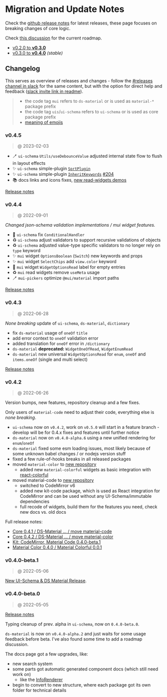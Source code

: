 # Migration and Update Notes

Check the [github release notes](https://github.com/ui-schema/ui-schema/releases) for latest releases, these page focuses on breaking changes of core logic.

Check [this discussion](https://github.com/ui-schema/ui-schema/discussions/184) for the current roadmap.

- [v0.2.0 to **v0.3.0**](/updates/v0.2.0-v0.3.0)
- [v0.3.0 to **v0.4.0**](/updates/v0.3.0-v0.4.0) *(stable)*

## Changelog

This serves as overview of releases and changes - follow the [#releases channel in slack](https://ui-schema.slack.com/archives/C03DMRE88Q7) for the same content, but with the option for direct help and feedback ([slack invite link in readme](https://github.com/ui-schema/ui-schema/tree/0.4.3#ui-schema-for-react)).

> - the code tag `mui` refers to `ds-material` or is used as `material-*` package prefix
> - the code tag `uis`/`ui-schema` refers to `ui-schema` or is used as core package prefix
> - [meaning of emojis](https://gist.github.com/elbakerino/1cd946c4269681d659eede5c828920b7)

### v0.4.5

> @ 2023-02-03

- 🪥 `ui-schema` `Utils/useDebounceValue` adjusted internal state flow to flush in layout effects
- ✨ `ui-schema` simple-plugin [`SortPlugin`](/docs/plugins#sortplugin)
- ✨ `ui-schema` simple-plugin [`InheritKeywords`](/docs/plugins#inheritkeywords) [#204](https://github.com/ui-schema/ui-schema/issues/204)
- 📚 docs links and icons fixes, [new read-widgets demos](/docs/ds-material/widgets-read/BooleanRead#demo-ui-generator)

[Release notes](https://github.com/ui-schema/ui-schema/releases/tag/0.4.5)

### v0.4.4

> @ 2022-09-01

*Changed json-schema validation implementations / mui widget features.*

- 🐛 `ui-schema` fix `ConditionalHandler`
- ♻️ `ui-schema` adjust validators to support recursive validations of objects
- ♻️ `ui-schema` adjusted value-type specific validators to no longer rely on `type` keyword
- ✨ `mui` widget `OptionsBoolean` (`Switch`) new keywords and props
- ✨ `mui` widget `SelectChips` add `view.color` keyword
- 🐛 `mui` widget `WidgetOptionsRead` label for empty entries
- ♻️ `mui` read widgets remove `useMeta` usage
- 🪥 `mui-pickers` optimize `@mui/material` import paths

[Release notes](https://github.com/ui-schema/ui-schema/releases/tag/0.4.4)

### v0.4.3

> @ 2022-06-28

*None breaking* update of `ui-schema`, `ds-material`, `dictionary`

- fix `ds-material` usage of `oneOf` `title`
- add error context to `oneOf` validation error
- added translation for `oneOf` error in `/dictionary`
- `ds-material` **deprecated:** `WidgetOneOfRead`, `WidgetEnumRead`
- `ds-material` new universal `WidgetOptionsRead` for `enum`, `oneOf` and `items.oneOf` (single and multi select)

[Release notes](https://github.com/ui-schema/ui-schema/releases/tag/0.4.3)

### v0.4.2

> @ 2022-06-26

Version bumps, new features, repository cleanup and a few fixes.

Only users of `material-code` need to adjust their code, everything else is *none breaking*.

- `ui-schema` now on `v0.4.2`, work on `v0.5.0` will start in a feature branch - develop will be for 0.4.x fixes and features until further notice
- `ds-material` now on `v0.4.0-alpha.6` using a new unified rendering for `enum`/`oneOf`
- `ds-material` fixed some esm loading issues, most likely because of some unknown babel changes / or nodejs version stuff
- fixed a few rule-of-hooks breaks in all released packages
- moved `material-color` to [new repository](https://github.com/ui-schema/react-color)
    - added new `material-colorful` widgets as basic integration with [react-colorful](https://www.npmjs.com/package/react-colorful)
- moved material-code to [new repository](https://github.com/ui-schema/react-codemirror)
    - switched to CodeMirror v6
    - added new kit-code package, which is used as React integration for CodeMirror and can be used without any UI-Schema/immutable dependencies
    - full recode of widgets, build them for the features you need, check new docs vs. old docs

Full release notes:

- [Core 0.4.1 / DS-Material ... / move material-code](https://github.com/ui-schema/ui-schema/releases/tag/0.4.1)
- [Core 0.4.2 / DS-Material ... / move material-color](https://github.com/ui-schema/ui-schema/releases/tag/0.4.2)
- [Kit: CodeMirror, Material Code 0.4.0-beta.1](https://github.com/ui-schema/react-codemirror/releases/tag/code-0.4.0-beta.1)
- [Material Color 0.4.0 / Material Colorful 0.0.1](https://github.com/ui-schema/react-color/releases/tag/colorful-0.0.2)

### v0.4.0-beta.1

> @ 2022-05-06

[New UI-Schema & DS Material Release](https://github.com/ui-schema/ui-schema/releases/tag/material-0.4.0-alpha.3).

### v0.4.0-beta.0

> @ 2022-05-05

[Release notes](https://github.com/ui-schema/ui-schema/releases/tag/0.4.0-beta.0)

Typing cleanup of prev. alpha in `ui-schema`, now on `0.4.0-beta.0`.

`ds-material` is now on `v0.4.0-alpha.2` and just waits for some usage feedback before beta. I've also found some time to add a roadmap discussion.

The docs page got a few upgrades, like:

- new search system
- some parts got automatic generated component docs (which still need work on)
    - like the [InfoRenderer](https://ui-schema.bemit.codes/docs/ds-material/Component/InfoRenderer)
- begin to convert to new structure, where each package got its own folder for technical details

